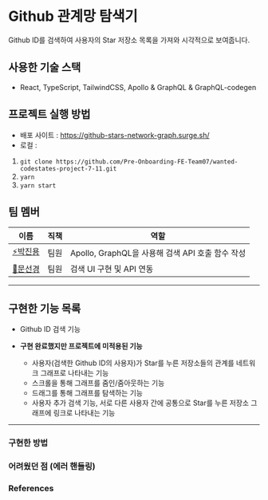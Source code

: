 # Github 관계망 탐색기

Github ID를 검색하여 사용자의 Star 저장소 목록을 가져와 시각적으로 보여줍니다.

## 사용한 기술 스택

- React, TypeScript, TailwindCSS, Apollo & GraphQL & GraphQL-codegen

## 프로젝트 실행 방법

- 배포 사이트 : https://github-stars-network-graph.surge.sh/
- 로컬 :

1. `git clone https://github.com/Pre-Onboarding-FE-Team07/wanted-codestates-project-7-11.git`
2. `yarn`
3. `yarn start`

## 팀 멤버

| 이름                                       | 직책 | 역할                                             |
| ------------------------------------------ | ---- | ------------------------------------------------ |
| [⚡️박진용](https://github.com/jinyongp)   | 팀원 | Apollo, GraphQL을 사용해 검색 API 호출 함수 작성 |
| [🎨문선경](https://github.com/dev-seomoon) | 팀원 | 검색 UI 구현 및 API 연동                         |

---

## 구현한 기능 목록

- Github ID 검색 기능

- **구현 완료했지만 프로젝트에 미적용된 기능**
  - 사용자(검색한 Github ID의 사용자)가 Star를 누른 저장소들의 관계를 네트워크 그래프로 나타내는 기능
  - 스크롤을 통해 그래프를 줌인/줌아웃하는 기능
  - 드래그를 통해 그래프를 탐색하는 기능
  - 사용자 추가 검색 기능, 서로 다른 사용자 간에 공통으로 Star를 누른 저장소 그래프에 링크로 나타내는 기능

---

### 구현한 방법

### 어려웠던 점 (에러 핸들링)

### References
